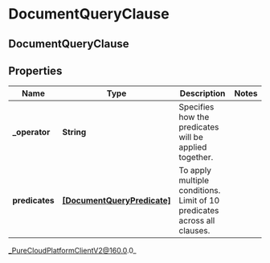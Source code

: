 # DocumentQueryClause

## DocumentQueryClause

## Properties

|Name | Type | Description | Notes|
|------------ | ------------- | ------------- | -------------|
| **_operator** | **String** | Specifies how the predicates will be applied together. | |
| **predicates** | [**[DocumentQueryPredicate]**](DocumentQueryPredicate) | To apply multiple conditions. Limit of 10 predicates across all clauses. | |



_PureCloudPlatformClientV2@160.0.0_
